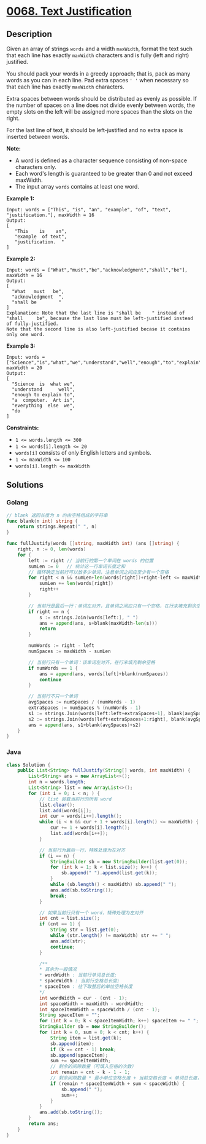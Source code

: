 # [0068. Text Justification](https://leetcode-cn.com/problems/text-justification/)



## Description


Given an array of strings `words` and a width `maxWidth`, format the text such that each line has exactly `maxWidth` characters and is fully (left and right) justified.

You should pack your words in a greedy approach; that is, pack as many words as you can in each line. Pad extra spaces `' '` when necessary so that each line has exactly `maxWidth` characters.

Extra spaces between words should be distributed as evenly as possible. If the number of spaces on a line does not divide evenly between words, the empty slots on the left will be assigned more spaces than the slots on the right.

For the last line of text, it should be left-justified and no extra space is inserted between words.

**Note:**

- A word is defined as a character sequence consisting of non-space characters only.
- Each word's length is guaranteed to be greater than 0 and not exceed maxWidth.
- The input array `words` contains at least one word.

 

**Example 1:**

```
Input: words = ["This", "is", "an", "example", "of", "text", "justification."], maxWidth = 16
Output:
[
   "This    is    an",
   "example  of text",
   "justification.  "
]
```

**Example 2:**

```
Input: words = ["What","must","be","acknowledgment","shall","be"], maxWidth = 16
Output:
[
  "What   must   be",
  "acknowledgment  ",
  "shall be        "
]
Explanation: Note that the last line is "shall be    " instead of "shall     be", because the last line must be left-justified instead of fully-justified.
Note that the second line is also left-justified becase it contains only one word.
```

**Example 3:**

```
Input: words = ["Science","is","what","we","understand","well","enough","to","explain","to","a","computer.","Art","is","everything","else","we","do"], maxWidth = 20
Output:
[
  "Science  is  what we",
  "understand      well",
  "enough to explain to",
  "a  computer.  Art is",
  "everything  else  we",
  "do                  "
]
```

 

**Constraints:**

- `1 <= words.length <= 300`
- `1 <= words[i].length <= 20`
- `words[i]` consists of only English letters and symbols.
- `1 <= maxWidth <= 100`
- `words[i].length <= maxWidth`



## Solutions

### Golang

```go
// blank 返回长度为 n 的由空格组成的字符串
func blank(n int) string {
    return strings.Repeat(" ", n)
}

func fullJustify(words []string, maxWidth int) (ans []string) {
    right, n := 0, len(words)
    for {
        left := right // 当前行的第一个单词在 words 的位置
        sumLen := 0   // 统计这一行单词长度之和
        // 循环确定当前行可以放多少单词，注意单词之间应至少有一个空格
        for right < n && sumLen+len(words[right])+right-left <= maxWidth {
            sumLen += len(words[right])
            right++
        }

        // 当前行是最后一行：单词左对齐，且单词之间应只有一个空格，在行末填充剩余空格
        if right == n {
            s := strings.Join(words[left:], " ")
            ans = append(ans, s+blank(maxWidth-len(s)))
            return
        }

        numWords := right - left
        numSpaces := maxWidth - sumLen

        // 当前行只有一个单词：该单词左对齐，在行末填充剩余空格
        if numWords == 1 {
            ans = append(ans, words[left]+blank(numSpaces))
            continue
        }

        // 当前行不只一个单词
        avgSpaces := numSpaces / (numWords - 1)
        extraSpaces := numSpaces % (numWords - 1)
        s1 := strings.Join(words[left:left+extraSpaces+1], blank(avgSpaces+1)) // 拼接额外加一个空格的单词
        s2 := strings.Join(words[left+extraSpaces+1:right], blank(avgSpaces))  // 拼接其余单词
        ans = append(ans, s1+blank(avgSpaces)+s2)
    }
}
```

### Java

```java
class Solution {
    public List<String> fullJustify(String[] words, int maxWidth) {
        List<String> ans = new ArrayList<>();
        int n = words.length;
        List<String> list = new ArrayList<>();
        for (int i = 0; i < n; ) {
            // list 装载当前行的所有 word
            list.clear();
            list.add(words[i]);
            int cur = words[i++].length();
            while (i < n && cur + 1 + words[i].length() <= maxWidth) {
                cur += 1 + words[i].length();
                list.add(words[i++]);
            }

            // 当前行为最后一行，特殊处理为左对齐
            if (i == n) {
                StringBuilder sb = new StringBuilder(list.get(0));
                for (int k = 1; k < list.size(); k++) {
                    sb.append(" ").append(list.get(k));
                }
                while (sb.length() < maxWidth) sb.append(" ");
                ans.add(sb.toString());
                break;
            }

            // 如果当前行只有一个 word，特殊处理为左对齐
            int cnt = list.size();
            if (cnt == 1) {
                String str = list.get(0);
                while (str.length() != maxWidth) str += " ";
                ans.add(str);
                continue;
            }

            /**
            * 其余为一般情况
            * wordWidth : 当前行单词总长度;
            * spaceWidth : 当前行空格总长度;
            * spaceItem : 往下取整后的单位空格长度
            */
            int wordWidth = cur - (cnt - 1);
            int spaceWidth = maxWidth - wordWidth;
            int spaceItemWidth = spaceWidth / (cnt - 1);
            String spaceItem = "";
            for (int k = 0; k < spaceItemWidth; k++) spaceItem += " ";
            StringBuilder sb = new StringBuilder();
            for (int k = 0, sum = 0; k < cnt; k++) {
                String item = list.get(k);
                sb.append(item);
                if (k == cnt - 1) break;
                sb.append(spaceItem);
                sum += spaceItemWidth;
                // 剩余的间隙数量（可填入空格的次数）
                int remain = cnt - k - 1 - 1;
                // 剩余间隙数量 * 最小单位空格长度 + 当前空格长度 < 单词总长度，则在当前间隙多补充一个空格
                if (remain * spaceItemWidth + sum < spaceWidth) {
                    sb.append(" ");
                    sum++;
                }
            }
            ans.add(sb.toString());
        }
        return ans;
    }
}
```

